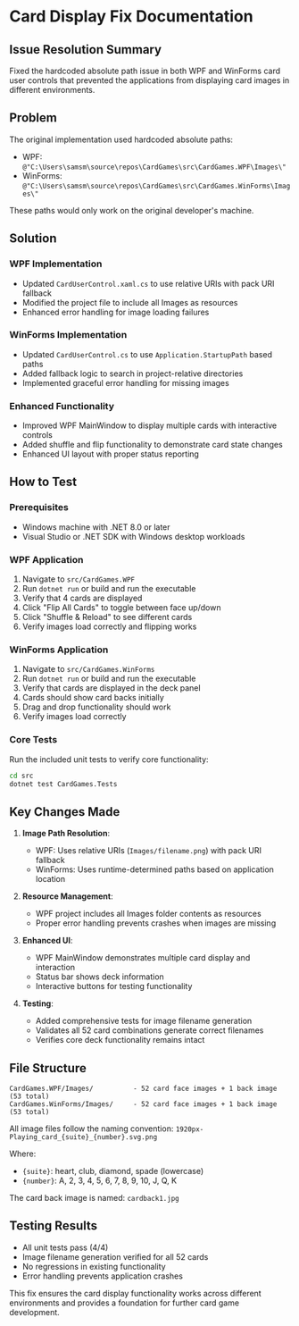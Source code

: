 # Card Display Fix Documentation

## Issue Resolution Summary

Fixed the hardcoded absolute path issue in both WPF and WinForms card user controls that prevented the applications from displaying card images in different environments.

## Problem
The original implementation used hardcoded absolute paths:
- WPF: `@"C:\Users\samsm\source\repos\CardGames\src\CardGames.WPF\Images\"`
- WinForms: `@"C:\Users\samsm\source\repos\CardGames\src\CardGames.WinForms\Images\"`

These paths would only work on the original developer's machine.

## Solution

### WPF Implementation
- Updated `CardUserControl.xaml.cs` to use relative URIs with pack URI fallback
- Modified the project file to include all Images as resources
- Enhanced error handling for image loading failures

### WinForms Implementation  
- Updated `CardUserControl.cs` to use `Application.StartupPath` based paths
- Added fallback logic to search in project-relative directories
- Implemented graceful error handling for missing images

### Enhanced Functionality
- Improved WPF MainWindow to display multiple cards with interactive controls
- Added shuffle and flip functionality to demonstrate card state changes
- Enhanced UI layout with proper status reporting

## How to Test

### Prerequisites
- Windows machine with .NET 8.0 or later
- Visual Studio or .NET SDK with Windows desktop workloads

### WPF Application
1. Navigate to `src/CardGames.WPF`
2. Run `dotnet run` or build and run the executable
3. Verify that 4 cards are displayed
4. Click "Flip All Cards" to toggle between face up/down
5. Click "Shuffle & Reload" to see different cards
6. Verify images load correctly and flipping works

### WinForms Application
1. Navigate to `src/CardGames.WinForms` 
2. Run `dotnet run` or build and run the executable
3. Verify that cards are displayed in the deck panel
4. Cards should show card backs initially
5. Drag and drop functionality should work
6. Verify images load correctly

### Core Tests
Run the included unit tests to verify core functionality:
```bash
cd src
dotnet test CardGames.Tests
```

## Key Changes Made

1. **Image Path Resolution**:
   - WPF: Uses relative URIs (`Images/filename.png`) with pack URI fallback
   - WinForms: Uses runtime-determined paths based on application location

2. **Resource Management**:
   - WPF project includes all Images folder contents as resources
   - Proper error handling prevents crashes when images are missing

3. **Enhanced UI**:
   - WPF MainWindow demonstrates multiple card display and interaction
   - Status bar shows deck information
   - Interactive buttons for testing functionality

4. **Testing**:
   - Added comprehensive tests for image filename generation
   - Validates all 52 card combinations generate correct filenames
   - Verifies core deck functionality remains intact

## File Structure
```
CardGames.WPF/Images/          - 52 card face images + 1 back image (53 total)
CardGames.WinForms/Images/     - 52 card face images + 1 back image (53 total)
```

All image files follow the naming convention:
`1920px-Playing_card_{suite}_{number}.svg.png`

Where:
- `{suite}`: heart, club, diamond, spade (lowercase)
- `{number}`: A, 2, 3, 4, 5, 6, 7, 8, 9, 10, J, Q, K

The card back image is named: `cardback1.jpg`

## Testing Results
- All unit tests pass (4/4)
- Image filename generation verified for all 52 cards
- No regressions in existing functionality
- Error handling prevents application crashes

This fix ensures the card display functionality works across different environments and provides a foundation for further card game development.